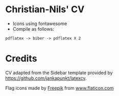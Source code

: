 # Christian-Nils' CV

- Icons using fontawesome
- Compile as follows:

```
pdflatex -> biber -> pdflatex X 2
```

# Credits

CV adapted from the Sidebar template provided by https://github.com/jankapunkt/latexcv.

<div>Flag icons made by <a href="https://www.flaticon.com/<?=_('authors/')?>freepik" title="Freepik">Freepik</a> from <a href="https://www.flaticon.com/" title="Flaticon">www.flaticon.com</a></div>
